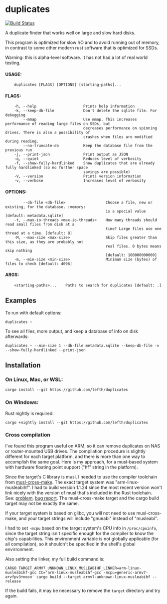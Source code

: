 # duplicates

[![Build Status](https://travis-ci.com/lefth/duplicates.svg?branch=master)](https://travis-ci.com/lefth/duplicates)

A duplicate finder that works well on large and slow hard disks.

This program is optimized for slow I/O and to avoid running out of memory, in contrast to
some other modern rust software that is optimized for SSDs.

Warning: this is alpha-level software. It has not had a lot of real world testing.

#### USAGE:
```
    duplicates [FLAGS] [OPTIONS] [starting-paths]...
```

#### FLAGS:
```
    -h, --help                     Prints help information
    -k, --keep-db-file             Don't delete the sqlite file. For debugging
        --mmap                     Use mmap. This increases performance of reading large files on SSDs, but
                                   decreases performance on spinning drives. There is also a possibility of
                                   crashes when files are modified during reading.
        --no-truncate-db           Keep the database file from the previous run
    -j, --print-json               Print output as JSON
    -q, --quiet                    Reduces level of verbosity
    -f, --show-fully-hardlinked    Show duplicates that are already fully hardlinked (so no further space
                                   savings are possible)
    -V, --version                  Prints version information
    -v, --verbose                  Increases level of verbosity
```

#### OPTIONS:
```
        --db-file <db-file>                  Choose a file, new or existing, for the database. :memory:
                                             is a special value [default: metadata.sqlite]
    -t, --max-io-threads <max-io-threads>    How many threads should read small files from disk at a
                                             time? Large files use one thread at a time. [default: 8]
    -M, --max-size <max-size>                Skip files greater than this size, as they are probably not
                                             real files. 0 bytes means skip nothing
                                             [default: 100000000000]
    -m, --min-size <min-size>                Minimum size (bytes) of files to check [default: 4096]
```

#### ARGS:
```
    <starting-paths>...    Paths to search for duplicates [default: .]
```

## Examples
To run with default options:
```
duplicates ~
```

To see all files, more output, and keep a database of info on disk afterwards:
```
duplicates ~ --min-size 1 --db-file metadata.sqlite --keep-db-file -v --show-fully-hardlinked --print-json
```

## Installation

### On Linux, Mac, or WSL:
```
cargo install --git https://github.com/lefth/duplicates
```
### On Windows:
Rust nightly is required:
```
cargo +nightly install --git https://github.com/lefth/duplicates
```

### Cross compilation
I've found this program useful on ARM, so it can remove duplicates on NAS or router-mounted USB drives.
The compilation procedure is slightly different for each target platform, and there is more than one way
to accomplish the same goal. Here is my approach, for a musl-based system with hardware floating point
support ("hf" string in the platform).

Since the target's C library is musl, I needed to use the compiler toolchain from [musl-cross-make](https://github.com/richfelker/musl-cross-make).
The exact target system was "arm-linux-musleabihf". I had to build version 1.1.24 since the most recent
version won't link nicely with the version of musl that's included in the Rust toolchain. See: [problem](https://stackoverflow.com/questions/61934997/undefined-reference-to-stat-time64-when-cross-compiling-rust-project-on-mu), [bug report](https://github.com/rust-lang/rust/issues/72274).
The musl-cross-make target and the cargo build target may not be exactly the same.

If your target system is based on glibc, you will not need to use musl-cross-make, and your target strings
will include "gnueabi" instead of "musleabi".

I had to set `-mcpu` based on the target system's CPU info in `/proc/cpuinfo`, since the target string
isn't specific enough for the compiler to know the chip's capabilities. This environment variable is not
globally applicable (for all compilation), so it shouldn't be specified in the shell's global envirronment.

Also setting the linker, my full build command is:
```
CARGO_TARGET_ARMV7_UNKNOWN_LINUX_MUSLEABIHF_LINKER=arm-linux-musleabihf-gcc CC='arm-linux-musleabihf-gcc -mcpu=generic-armv7-a+vfpv3+neon' cargo build --target armv7-unknown-linux-musleabihf --release
```

If the build fails, it may be necessary to remove the `target` directory and try again.
